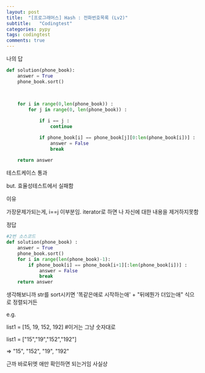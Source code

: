 ```yaml
---
layout: post
title:  "[프로그래머스] Hash : 전화번호목록 (Lv2)"
subtitle:   "Codingtest"
categories: pypy
tags: codingtest
comments: true
---
```


나의 답

```python
def solution(phone_book):
    answer = True
    phone_book.sort()
    
    

    for i in range(0,len(phone_book)) :
        for j in range(0, len(phone_book)) :

            if i == j :
                continue

            if phone_book[i] == phone_book[j][0:len(phone_book[i])] :
                answer = False
                break
    
    return answer
```

테스트케이스 통과 

but. 효율성테스트에서 실패함

이유

가장문제가되는게, i==j 이부분임. iterator로 하면 나 자신에 대한 내용을 제거하지못함

정답

```python
#2번 소스코드
def solution(phone_book) :
    answer = True
    phone_book.sort()
    for i in range(len(phone_book)-1):
        if phone_book[i] == phone_book[i+1][:len(phone_book[i])] :
            answer = False
            break
    return answer
```

생각해보니까 str를 sort시키면 '똑같은애로 시작하는애' + "뒤에뭔가 더있는애" 식으로 정렬되거든

e.g. 

list1 = [15, 19, 152, 192] #이거는 그냥 숫자대로

list1 = ["15","19","152","192"] 

⇒ "15", "152", "19", "192"

근까 바로뒤엣 애만 확인하면 되는거임 사실상